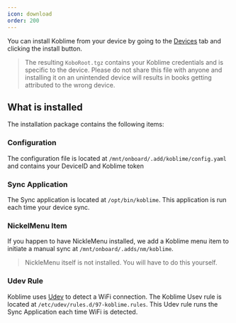 ```yaml
---
icon: download
order: 200
---
```


You can install Koblime from your device by going to the [Devices](https://kobli.me/devices) tab and clicking the install button.

> The resulting `KoboRoot.tgz` contains your Koblime credentials and is specific to the device. Please do not share this file with anyone and installing it on an unintended device will results in books getting attributed to the wrong device.

## What is installed

The installation package contains the following items:

### Configuration

The configuration file is located at `/mnt/onboard/.add/koblime/config.yaml` and contains your DeviceID and Koblime token

### Sync Application

The Sync application is located at `/opt/bin/koblime`. This application is run each time your device sync.

### NickelMenu Item

If you happen to have NickleMenu installed, we add a Koblime menu item to initiate a manual sync at `/mnt/onboard/.adds/nm/koblime`.

> NickleMenu itself is not installed. You will have to do this yourself.

### Udev Rule

Koblime uses [Udev](https://opensource.com/article/18/11/udev) to detect a WiFi connection. The Koblime Usev rule is located at `/etc/udev/rules.d/97-koblime.rules`. This Udev rule runs the Sync Application each time WiFi is detected.
